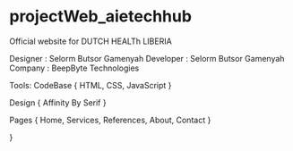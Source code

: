 # projectWeb_aietechhub
Official website for DUTCH HEALTh LIBERIA

Designer : Selorm Butsor Gamenyah
Developer : Selorm Butsor Gamenyah
Company : BeepByte Technologies

Tools: 
CodeBase {
    HTML,
    CSS,
    JavaScript 
}

Design {
    Affinity By Serif
}


Pages {
    Home,
    Services,
    References,
    About,
    Contact
}


} 
